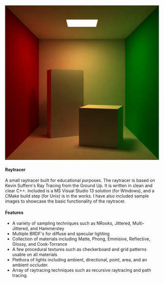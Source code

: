 ![alt tag](https://github.com/chrisgilbertjr/raytracer/blob/master/images/13_CornellBox.bmp)

#### Raytracer ####
A small raytracer built for educational purposes. The raytracer is based on Kevin Suffern's Ray Tracing from the Ground Up. It is written in clean and clear C++. Included is a MS Visual Studio 13 solution (for Windows), and a CMake build step (for Unix) is in the works. I have also included sample images to showcase the basic functionality of the raytracer.

#### Features ####
* A variety of sampling techniques such as NRooks, Jittered, Multi-Jittered, and Hammersley
* Multiple BRDF's for diffuse and specular lighting
* Collection of materials including Matte, Phong, Emmisive, Reflective, Glossy, and Cook-Torrance
* A few procedural textures such as checkerboard and grid patterns usable on all materials
* Plethora of lights including ambient, directional, point, area, and an ambient occluder.
* Array of raytracing techniques such as recursive raytracing and path tracing.
